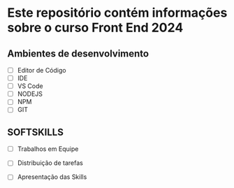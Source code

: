 # Este repositório contém informações sobre o curso Front End 2024

## Ambientes de desenvolvimento
- [ ] Editor de Código
- [ ] IDE
- [ ] VS Code
- [ ] NODEJS
- [ ] NPM
- [ ] GIT
## SOFTSKILLS
- [ ] Trabalhos em Equipe
- [ ] Distribuição de tarefas
- [ ] Apresentação das Skills
      
